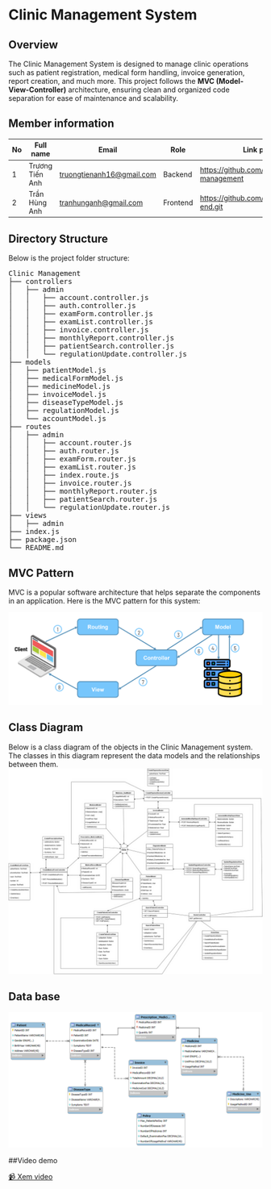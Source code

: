 # Clinic Management System

## Overview

The Clinic Management System is designed to manage clinic operations such as patient registration, medical form handling, invoice generation, report creation, and much more. This project follows the **MVC (Model-View-Controller)** architecture, ensuring clean and organized code separation for ease of maintenance and scalability.

## Member information

| **No** | **Full name** | **Email** | **Role** | **Link project**|
|-------|---------------|---------|-----|-----|
| 1     | Trương Tiến Anh | truongtienanh16@gmail.com |  Backend  | https://github.com/trgtanhh04/Clinic-management
| 2     | Trần Hùng Anh | tranhunganh@gmail.com | Frontend | https://github.com/TranRoger/front-end.git


## Directory Structure

Below is the project folder structure:

<pre>
Clinic Management
├── controllers
│   ├── admin
│   │   ├── account.controller.js
│   │   ├── auth.controller.js
│   │   ├── examForm.controller.js
│   │   ├── examList.controller.js
│   │   ├── invoice.controller.js
│   │   ├── monthlyReport.controller.js
│   │   ├── patientSearch.controller.js
│   │   └── regulationUpdate.controller.js
├── models
│   ├── patientModel.js
│   ├── medicalFormModel.js
│   ├── medicineModel.js
│   ├── invoiceModel.js
│   ├── diseaseTypeModel.js
│   ├── regulationModel.js
│   └── accountModel.js
├── routes
│   ├── admin
│   │   ├── account.router.js
│   │   ├── auth.router.js
│   │   ├── examForm.router.js
│   │   ├── examList.router.js
│   │   ├── index.route.js
│   │   ├── invoice.router.js
│   │   ├── monthlyReport.router.js
│   │   ├── patientSearch.router.js
│   │   └── regulationUpdate.router.js
├── views
│   ├── admin
├── index.js
├── package.json
└── README.md
</pre>

## MVC Pattern

MVC is a popular software architecture that helps separate the components in an application. Here is the MVC pattern for this system:

![Mô hình MVC](https://github.com/trgtanhh04/Clinic-management/blob/main/mvc.png)

## Class Diagram

Below is a class diagram of the objects in the Clinic Management system. The classes in this diagram represent the data models and the relationships between them.
![Class Diagram](https://github.com/trgtanhh04/Clinic-management/blob/main/classdiagram.png)

## Data base

![Class Diagram](https://github.com/trgtanhh04/Clinic-management/blob/main/er.png)

##Video demo

[📹 Xem video](https://github.com/trgtanhh04/Clinic-management/blob/main/Demo.mp4)



